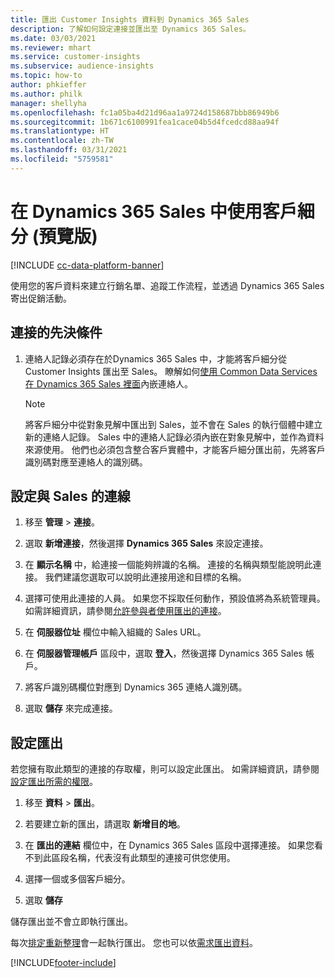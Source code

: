 ```yaml
---
title: 匯出 Customer Insights 資料到 Dynamics 365 Sales
description: 了解如何設定連接並匯出至 Dynamics 365 Sales。
ms.date: 03/03/2021
ms.reviewer: mhart
ms.service: customer-insights
ms.subservice: audience-insights
ms.topic: how-to
author: phkieffer
ms.author: philk
manager: shellyha
ms.openlocfilehash: fc1a05ba4d21d96aa1a9724d158687bbb86949b6
ms.sourcegitcommit: 1b671c6100991fea1cace04b5d4fcedcd88aa94f
ms.translationtype: HT
ms.contentlocale: zh-TW
ms.lasthandoff: 03/31/2021
ms.locfileid: "5759581"
---
```

# <a name="use-segments-in-dynamics-365-sales-preview"></a>在 Dynamics 365 Sales 中使用客戶細分 (預覽版)

[!INCLUDE [cc-data-platform-banner](../includes/cc-data-platform-banner.md)]

使用您的客戶資料來建立行銷名單、追蹤工作流程，並透過 Dynamics 365 Sales 寄出促銷活動。

## <a name="prerequisite-for-connection"></a>連接的先決條件

1. 連絡人記錄必須存在於Dynamics 365 Sales 中，才能將客戶細分從 Customer Insights 匯出至 Sales。 瞭解如何[使用 Common Data Services 在 Dynamics 365 Sales 裡面](connect-power-query.md)內嵌連絡人。

   > [!NOTE]
   > 將客戶細分中從對象見解中匯出到 Sales，並不會在 Sales 的執行個體中建立新的連絡人記錄。 Sales 中的連絡人記錄必須內嵌在對象見解中，並作為資料來源使用。 他們也必須包含整合客戶實體中，才能客戶細分匯出前，先將客戶識別碼對應至連絡人的識別碼。

## <a name="set-up-the-connection-to-sales"></a>設定與 Sales 的連線

1. 移至 **管理** > **連接**。

1. 選取 **新增連接**，然後選擇 **Dynamics 365 Sales** 來設定連接。

1. 在 **顯示名稱** 中，給連接一個能夠辨識的名稱。 連接的名稱與類型能說明此連接。 我們建議您選取可以說明此連接用途和目標的名稱。

1. 選擇可使用此連接的人員。 如果您不採取任何動作，預設值將為系統管理員。 如需詳細資訊，請參閱[允許參與者使用匯出的連接](connections.md#allow-contributors-to-use-a-connection-for-exports)。

1. 在 **伺服器位址** 欄位中輸入組織的 Sales URL。

1. 在 **伺服器管理帳戶** 區段中，選取 **登入**，然後選擇 Dynamics 365 Sales 帳戶。

1. 將客戶識別碼欄位對應到 Dynamics 365 連絡人識別碼。

1. 選取 **儲存** 來完成連接。 

## <a name="configure-an-export"></a>設定匯出

若您擁有取此類型的連接的存取權，則可以設定此匯出。 如需詳細資訊，請參閱[設定匯出所需的權限](export-destinations.md#set-up-a-new-export)。

1. 移至 **資料** > **匯出**。

1. 若要建立新的匯出，請選取 **新增目的地**。

1. 在 **匯出的連結** 欄位中，在 Dynamics 365 Sales 區段中選擇連接。 如果您看不到此區段名稱，代表沒有此類型的連接可供您使用。

1. 選擇一個或多個客戶細分。

1. 選取 **儲存**

儲存匯出並不會立即執行匯出。

每次[排定重新整理](system.md#schedule-tab)會一起執行匯出。 您也可以依[需求匯出資料](export-destinations.md#run-exports-on-demand)。 

[!INCLUDE[footer-include](../includes/footer-banner.md)]
